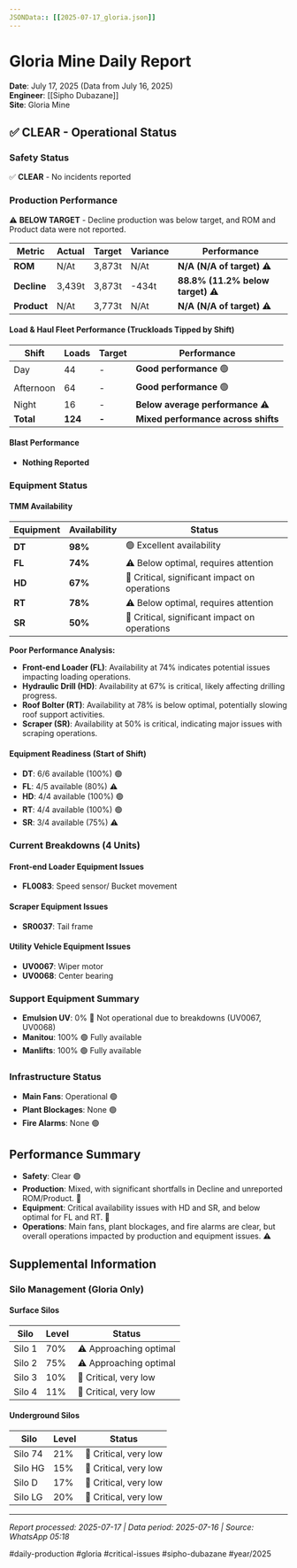 ```yaml
--- 
JSONData:: [[2025-07-17_gloria.json]]
---
```


# Gloria Mine Daily Report
**Date**: July 17, 2025 (Data from July 16, 2025)  
**Engineer**: [[Sipho Dubazane]]  
**Site**: Gloria Mine  

## ✅ CLEAR - Operational Status

### Safety Status
✅ **CLEAR** - No incidents reported

### Production Performance
⚠️ **BELOW TARGET** - Decline production was below target, and ROM and Product data were not reported.

| Metric | Actual | Target | Variance | Performance |
|--------|--------|--------|----------|-------------|
| **ROM** | N/At | 3,873t | N/At | **N/A (N/A of target)** ⚠️ |
| **Decline** | 3,439t | 3,873t | -434t | **88.8% (11.2% below target)** ⚠️ |
| **Product** | N/At | 3,773t | N/At | **N/A (N/A of target)** ⚠️ |

#### Load & Haul Fleet Performance (Truckloads Tipped by Shift)
| Shift | Loads | Target | Performance |
|-------|-------|--------|-------------|
| Day | 44 | - | **Good performance** 🟢 |
| Afternoon | 64 | - | **Good performance** 🟢 |
| Night | 16 | - | **Below average performance** ⚠️ |
| **Total** | **124** | **-** | **Mixed performance across shifts** |

#### Blast Performance
- **Nothing Reported**

### Equipment Status

#### TMM Availability
| Equipment | Availability | Status |
|-----------|-------------|---------|
| **DT** | **98%** | 🟢 Excellent availability |
| **FL** | **74%** | ⚠️ Below optimal, requires attention |
| **HD** | **67%** | 🔴 Critical, significant impact on operations |
| **RT** | **78%** | ⚠️ Below optimal, requires attention |
| **SR** | **50%** | 🔴 Critical, significant impact on operations |

**Poor Performance Analysis:**
- **Front-end Loader (FL)**: Availability at 74% indicates potential issues impacting loading operations.
- **Hydraulic Drill (HD)**: Availability at 67% is critical, likely affecting drilling progress.
- **Roof Bolter (RT)**: Availability at 78% is below optimal, potentially slowing roof support activities.
- **Scraper (SR)**: Availability at 50% is critical, indicating major issues with scraping operations.

#### Equipment Readiness (Start of Shift)
- **DT**: 6/6 available (100%) 🟢
- **FL**: 4/5 available (80%) ⚠️
- **HD**: 4/4 available (100%) 🟢
- **RT**: 4/4 available (100%) 🟢
- **SR**: 3/4 available (75%) ⚠️

### Current Breakdowns (4 Units)

#### Front-end Loader Equipment Issues
- **FL0083**: Speed sensor/ Bucket movement

#### Scraper Equipment Issues
- **SR0037**: Tail frame

#### Utility Vehicle Equipment Issues
- **UV0067**: Wiper motor
- **UV0068**: Center bearing

### Support Equipment Summary
- **Emulsion UV**: 0% 🔴 Not operational due to breakdowns (UV0067, UV0068)
- **Manitou**: 100% 🟢 Fully available
- **Manlifts**: 100% 🟢 Fully available

### Infrastructure Status
- **Main Fans**: Operational 🟢
- **Plant Blockages**: None 🟢
- **Fire Alarms**: None 🟢

## Performance Summary
- **Safety**: Clear 🟢
- **Production**: Mixed, with significant shortfalls in Decline and unreported ROM/Product. 🔴
- **Equipment**: Critical availability issues with HD and SR, and below optimal for FL and RT. 🔴
- **Operations**: Main fans, plant blockages, and fire alarms are clear, but overall operations impacted by production and equipment issues. ⚠️

## Supplemental Information

### Silo Management (Gloria Only)
#### Surface Silos
| Silo | Level | Status |
|------|-------|--------|
| Silo 1 | 70% | ⚠️ Approaching optimal |
| Silo 2 | 75% | ⚠️ Approaching optimal |
| Silo 3 | 10% | 🔴 Critical, very low |
| Silo 4 | 11% | 🔴 Critical, very low |

#### Underground Silos
| Silo | Level | Status |
|------|-------|--------|
| Silo 74 | 21% | 🔴 Critical, very low |
| Silo HG | 15% | 🔴 Critical, very low |
| Silo D | 17% | 🔴 Critical, very low |
| Silo LG | 20% | 🔴 Critical, very low |

---
*Report processed: 2025-07-17 | Data period: 2025-07-16 | Source: WhatsApp 05:18*

#daily-production #gloria #critical-issues #sipho-dubazane #year/2025